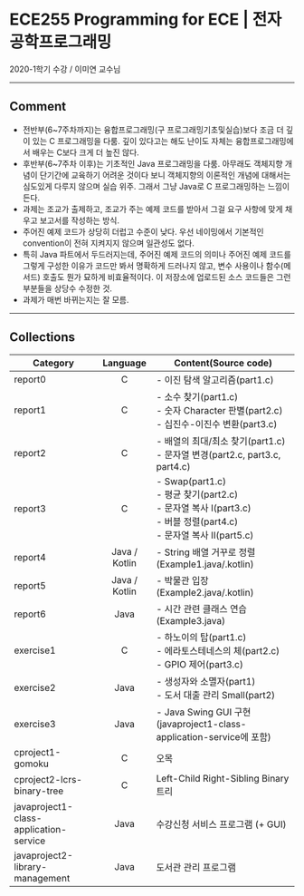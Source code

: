 # ECE255 Programming for ECE | 전자공학프로그래밍
2020-1학기 수강 / 이미연 교수님
___
## Comment
* 전반부(6~7주차까지)는 융합프로그래밍(구 프로그래밍기초및실습)보다 조금 더 깊이 있는 C 프로그래밍을 다룸. 깊이 있다고는 해도 난이도 자체는 융합프로그래밍에서 배우는 C보다 크게 더 높진 않다.
* 후반부(6~7주차 이후)는 기초적인 Java 프로그래밍을 다룸. 아무래도 객체지향 개념이 단기간에 교육하기 어려운 것이다 보니 객체지향의 이론적인 개념에 대해서는 심도있게 다루지 않으며 실습 위주. 그래서 그냥 Java로 C 프로그래밍하는 느낌이 든다.
* 과제는 조교가 출제하고, 조교가 주는 예제 코드를 받아서 그걸 요구 사항에 맞게 채우고 보고서를 작성하는 방식.
* 주어진 예제 코드가 상당히 더럽고 수준이 낮다. 우선 네이밍에서 기본적인 convention이 전혀 지켜지지 않으며 일관성도 없다.
* 특히 Java 파트에서 두드러지는데, 주어진 예제 코드의 의미나 주어진 예제 코드를 그렇게 구성한 이유가 코드만 봐서 명확하게 드러나지 않고, 변수 사용이나 함수(메서드) 호출도 뭔가 묘하게 비효율적이다. 이 저장소에 업로드된 소스 코드들은 그런 부분들을 상당수 수정한 것.
* 과제가 매번 바뀌는지는 잘 모름.
___
## Collections
|Category|Language|Content(Source code)|
|-|:-:|-|
|report0|C|- 이진 탐색 알고리즘(part1.c)|
|report1|C|- 소수 찾기(part1.c)<br>- 숫자 Character 판별(part2.c)<br>- 십진수-이진수 변환(part3.c)|
|report2|C|- 배열의 최대/최소 찾기(part1.c)<br>- 문자열 변경(part2.c, part3.c, part4.c)|
|report3|C|- Swap(part1.c)<br>- 평균 찾기(part2.c)<br>- 문자열 복사 I(part3.c)<br> - 버블 정렬(part4.c)<br>- 문자열 복사 II(part5.c)|
|report4|Java / Kotlin|- String 배열 거꾸로 정렬(Example1.java/.kotlin)|
|report5|Java / Kotlin|- 박물관 입장(Example2.java/.kotlin)|
|report6|Java|- 시간 관련 클래스 연습(Example3.java)|
|exercise1|C|- 하노이의 탑(part1.c)<br>- 에라토스테네스의 체(part2.c)<br>- GPIO 제어(part3.c)|
|exercise2|Java|- 생성자와 소멸자(part1)<br>- 도서 대출 관리 Small(part2)|
|exercise3|Java|- Java Swing GUI 구현(javaproject1-class-application-service에 포함)|
|cproject1-gomoku|C|오목|
|cproject2-lcrs-binary-tree|C|Left-Child Right-Sibling Binary 트리|
|javaproject1-class-application-service|Java|수강신청 서비스 프로그램 (+ GUI)|
|javaproject2-library-management|Java|도서관 관리 프로그램|

